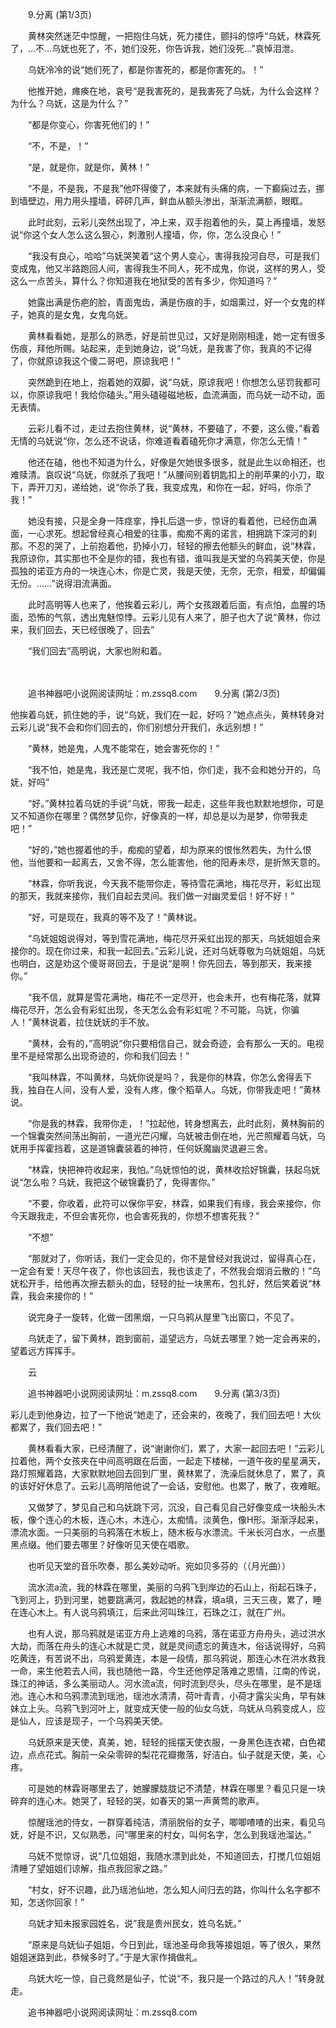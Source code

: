 　　9.分离 (第1/3页)

　　黄林突然迷茫中惊醒，一把抱住乌妩，死力搂住，颤抖的惊呼“乌妩，林霖死了，…不…乌妩也死了，不，她们没死，你告诉我，她们没死…”哀悼泪泄。

　　乌妩冷冷的说“她们死了，都是你害死的，都是你害死的。！”

　　他推开她，瘫痪在地，哀号“是我害死的，是我害死了乌妩，为什么会这样？为什么？乌妩，这是为什么？”

　　“都是你变心，你害死他们的！”

　　“不，不是，！”

　　“是，就是你，就是你，黄林！”

　　“不是，不是我，不是我”他吓得傻了，本来就有头痛的病，一下癫痫过去，挪到墙壁边，用力用头撞墙，砰砰几声，鲜血从额头渗出，渐渐流满额，眼眶。

　　此时此刻，云彩儿突然出现了，冲上来，双手抱着他的头，莫上再撞墙，发怒说“你这个女人怎么这么狠心，刺激别人撞墙，你，你，怎么没良心！”

　　“我没有良心，哈哈”乌妩哭笑着“这个男人变心，害得我投河自尽，可是我们变成鬼，他又半路跑回人间，害得我生不同人，死不成鬼，你说，这样的男人，受这么一点苦头，算什么？你知道我在地狱受的苦有多少，你知道吗？”

　　她露出满是伤疤的脸，青面鬼齿，满是伤痕的手，如烟熏过，好一个女鬼的样子，她真的是女鬼，女鬼乌妩。

　　黄林看看她，是那么的熟悉，好是前世见过，又好是刚刚相逢，她一定有很多伤痕，拜他所赐。站起来，走到她身边，说“乌妩，是我害了你，我真的不记得了，你就原谅我这个傻二哥吧，原谅我吧！”

　　突然跪到在地上，抱着她的双脚，说“乌妩，原谅我吧！你想怎么惩罚我都可以，你原谅我吧！我给你磕头。”用头磕碰磁地板，血流满面，而乌妩一动不动，面无表情。

　　云彩儿看不过，走过去抱住黄林，说“黄林，不要磕了，不要，这么傻，”看着无情的乌妩说“你，怎么还不说话，你难道看着磕死你才满意，你怎么无情！”

　　他还在磕，他也不知道为什么，好像是欠她很多很多，就是此生以命相还，也难赎清。哀叹说“乌妩，你就杀了我吧！”从腰间别着钥匙扣上的削苹果的小刀，取下，弄开刀刃，递给她，说“你杀了我，我变成鬼，和你在一起，好吗，你杀了我！”

　　她没有接，只是全身一阵痉挛，挣扎后退一步，惊讶的看着他，已经伤血满面，一心求死。想起曾经真心相爱的往事，痴痴不离的诺言，相拥跳下深河的刹那。不忍的哭了，上前抱着他，扔掉小刀，轻轻的擦去他额头的鲜血，说“林霖，我原谅你，其实那也不全是你的错，我也有错，谁叫我是天堂的乌鸦美天使，你是孤独的诺亚方舟的一块连心木，你是亡灵，我是天使，无奈，无奈，相爱，却偏偏无份。……”说得泪流满面。

　　此时高明等人也来了，他挨着云彩儿，两个女孩跟着后面，有点怕，血腥的场面，恐怖的气氛，透出鬼魅惊悸。云彩儿见有人来了，胆子也大了说“黄林，你过来，我们回去，天已经很晚了，回去”

　　“我们回去”高明说，大家也附和着。

　　

　　追书神器吧小说网阅读网址：m.zssq8.com　　9.分离 (第2/3页)

他挨着乌妩，抓住她的手，说“乌妩，我们在一起，好吗？”她点点头，黄林转身对云彩儿说“我不会和你们回去的，你们别想分开我们，永远别想！”

　　“黄林，她是鬼，人鬼不能常在，她会害死你的！”

　　“我不怕，她是鬼，我还是亡灵呢，我不怕，你们走，我不会和她分开的，乌妩，好吗”

　　“好。”黄林拉着乌妩的手说“乌妩，带我一起走，这些年我也默默地想你，可是又不知道你在哪里？偶然梦见你，好像真的一样，却总是以为是梦，你带我走吧！”

　　“好的，”她也握着他的手，痴痴的望着，却为原来的恨怅然若失，为什么恨他，当他要和一起离去，又舍不得，怎么能害他，他的阳寿未尽，是折煞天意的。

　　“林霖，你听我说，今天我不能带你走，等待雪花满地，梅花尽开，彩虹出现的那天，我就来接你，我们自起去灵间。我们做一对幽灵爱侣！好不好！”

　　“好，可是现在，我真的等不及了！”黄林说。

　　“乌妩姐姐说得对，等到雪花满地，梅花尽开采虹出现的那天，乌妩姐姐会来接你的。现在你过来，和我一起回去。”云彩儿说，还对乌妩尊敬为乌妩姐姐，乌妩也明白，这是劝这个傻哥哥回去，于是说“是啊！你先回去，等到那天，我来接你。”

　　“我不信，就算是雪花满地，梅花不一定尽开，也会未开，也有梅花落，就算梅花尽开，怎么会有彩虹出现，冬天怎么会有彩虹呢？不可能，乌妩，你骗人！”黄林说着，拉住妩妩的手不放。

　　“黄林，会有的，”高明说“你只要相信自己，就会奇迹，会有那么一天的。电视里不是经常那么出现奇迹的，你和我们回去！”

　　“我叫林霖，不叫黄林，乌妩你说是吗？，我是你的林霖，你怎么舍得丢下我，独自在人间，没有人爱，没有人疼，像个稻草人。乌妩，你带我走吧！”黄林说。

　　“你是我的林霖，我带你走，！”拉起他，转身想离去，此时此刻，黄林胸前的一个锦囊突然间荡出胸前，一道光芒闪耀，乌妩被击倒在地，光芒照耀着乌妩，乌妩用手挥霍挡着，这是道锦囊装着的神符，任何妖魔幽灵退避三舍。

　　“林霖，快把神符收起来，我怕。”乌妩惊怕的说，黄林收拾好锦囊，扶起乌妩说“怎么啦？乌妩，我把这个破锦囊扔了，免得害你。”

　　“不要，你收着，此符可以保你平安，林霖，如果我们有缘，我会来接你，你今天跟我走，不但会害死你，也会害死我的，你想不想害死我？”

　　“不想”

　　“那就对了，你听话，我们一定会见的，你不是曾经对我说过，留得真心在，一定会有爱！天尽午夜了，你也该回去，我也该走了，不然我会烟消云散的！”乌妩松开手，给他再次擦去额头的血，轻轻的扯一块黑布，包扎好，然后笑着说“林霖，我会来接你的！”

　　说完身子一旋转，化做一团黑烟，一只乌鸦从屋里飞出窗口，不见了。

　　乌妩走了，留下黄林，跑到窗前，遥望远方，乌妩去哪里？她一定会再来的，望着远方挥挥手。

　　云

　　追书神器吧小说网阅读网址：m.zssq8.com　　9.分离 (第3/3页)

彩儿走到他身边，拉了一下他说“她走了，还会来的，夜晚了，我们回去吧！大伙都累了，我们回去吧！”

　　黄林看看大家，已经清醒了，说“谢谢你们，累了，大家一起回去吧！”云彩儿拉着他，两个女孩夹在中间高明跟在后面，一起走下楼梯，一道午夜的星星满天，路灯照耀着路，大家默默地回去回到厂里，黄林累了，洗澡后就休息了，累了，真的该好好休息了。云彩儿高明陪他说了一会话，安慰他。也累了，散了，夜难眠。

　　又做梦了，梦见自己和乌妩跳下河，沉没，自己看见自己好像变成一块船头木板，像个连心的木板，连心木，木连心，太痴情。淡黄色，像H形。渐渐浮起来，漂流水面。一只美丽的乌鸦落在木板上，随木板与水漂流。千米长河白水，一点墨黑点缀。他们要去哪里？好像听见天使在唱歌。

　　也听见天堂的音乐吹奏，那么美妙动听。宛如贝多芬的（（月光曲））

　　流水流a流，我的林霖在哪里，美丽的乌鸦飞到岸边的石山上，衔起石珠子，飞到河上，扔到河里，她要跳满河，救起她的林霖，填a填，三天三夜，累了，睡在连心木上。有人说乌鸦填江，后来此河叫珠江，石珠之江，就在广州。

　　也有人说，那乌鸦就是诺亚方舟上逃难的乌鸦，落在诺亚方舟舟头，逃过洪水大劫，而落在舟头的连心木就是亡灵，就是灵间遗忘的黄连木，俗话说得好，乌鸦吃黄连，有苦说不出，乌鸦爱黄连，本是一段情，那乌鸦说，那连心木在洪水救我一命，来生他若去人间，我也随他一路，今生还他停足落难之恩情，江南的传说，珠江的神话，多么美丽动人。河水流a流，何时流到尽头，尽头在哪里，是不是瑶池。连心木和乌鸦漂流到瑶池，瑶池水清清，荷叶青青，小荷才露尖尖角，早有妹妹立上头。乌鸦飞到河叶上，就变成天使一般的仙女乌妩，乌妩从乌鸦变成人，应是仙人，应该是现子，一个乌鸦美天使。

　　乌妩原来是天使，真美，她，轻轻的摇摆天使衣服，一身黑色连衣裙，白色裙边，点点花式。胸前一朵朵零碎的梨花花瓣撒落，好洁白。仙子就是天使，美，心疼。

　　可是她的林霖哥哪里去了，她朦朦胧胧记不清楚，林霖在哪里？看见只是一块碎弃的连心木。她哭了，轻轻的哭，如春天的第一声黄莺的歌声。

　　惊醒瑶池的侍女，一群穿着纯洁，清丽脱俗的女子，唧唧喳喳的出来，看见乌妩，好是不识，又似熟悉，问“哪里来的村女，叫何名字，怎么到我瑶池溜达。”

　　乌妩不觉惊讶，说“几位姐姐，我随水漂到此处，不知道回去，打搅几位姐姐清睡了望姐姐们谅解，指点我回家之路。”

　　“村女，好不识趣，此乃瑶池仙地，怎么知人间归去的路，你叫什么名字都不知，怎送你回家！”

　　乌妩才知未报家园姓名，说”我是贵州民女，姓乌名妩。”

　　“原来是乌妩仙子姐姐，今日到此，瑶池圣母命我等接姐姐，等了很久，果然姐姐迷路到此，恭候多时了。”于是大家作揖做礼。

　　乌妩大吃一惊，自己竟然是仙子，忙说“不，我只是一个路过的凡人！”转身就走。

　　追书神器吧小说网阅读网址：m.zssq8.com